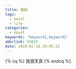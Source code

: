 ```yaml
---
title: 崛起
tags:
  - novel
  - life
categories:
  - novel
keywords: 'keyword1,keyword2'
abbrlink: 55615
date: 2019-02-19 20:45:13
---
```

{% cq %}
我很天真
{% endcq %}
<!--more-->
